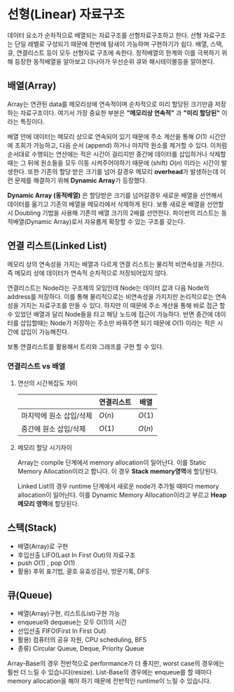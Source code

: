 # 선형(Linear) 자료구조

데이터 요소가 순차적으로 배열되는 자료구조를 선형자료구조하고 한다. 선형 자료구조는 단일 레벨로 구성되기 때문에 한번에 탐새이 가능하며 구현하기가 쉽다. 배열, 스택, 큐, 연결리스트 등이 모두 선형자료 구조에 속한다. 정적배열의 한계와 이를 극복하기 위해 등장한 동적배열을 알아보고 더나아가 우선순위 큐와 해시테이블등을 알아본다.

## 배열(Array)

Array는 연관된 data를 메모리상에 연속적이며 순차적으로 미리 할당된 크기만큼 저장하는 자료구조이다.
여기서 가장 중요한 부분은 **"메모리상 연속적"** 과 **"미리 할당된"** 이라는 특징이다.

배열 안에 데이터는 메모리 상으로 연속되어 있기 때문에 주소 계산을 통해 $O(1)$ 시간안에 조회가 가능하고, 다음 순서 (append) 하거나 마지막 원소를 제거할 수 있다. 이처럼 순서대로 수행되는 연산에는 적은 시간이 걸리지만 중간에 데이터를 삽입하거나 삭제할때는 그 뒤에 원소들을 모두 이동 시켜주어야하기 때문에 (shift) $O(n)$ 이라는 시간이 발생한다. 또한 기존의 할당 받은 크기를 넘어 갈경우 메모리 **overhead**가 발생하는데 이런 문제를 해결하기 위해 **Dynamic Array**가 등장했다.

**Dynamic Array (동적배열)** 은 할당받은 크기를 넘어갈경우 새로운 배열을 선언해서 데이터를 옮기고 기존의 배열을 메모리에서 삭제하게 된다. 보통 새로운 배열을 선언할시 Doubling 기법을 사용해 기존의 배열 크기의 2배를 선언한다. 파이썬의 리스트는 동적배열(Dynamic Array)로서 자유롭게 확장할 수 있는 구조를 갖는다.

## 연결 리스트(Linked List)

메모리 상의 연속성을 가지는 배열과 다르게 연결 리스트는 물리적 비연속성을 가진다. 즉 메모리 상에 데이터가 연속적 순차적으로 저장되어있지 않다.

연결리스트는 Node라는 구조체의 모임인데 Node는 데이터 값과 다음 Node의 address를 저장하다. 이를 통해 물리적으로는 비연속성을 가지지만 논리적으로는 연속성을 가지는 자료구조를 만들 수 있다. 하지만 이 때문에 주소 계산을 통해 바로 접근 할수 있었던 배열과 달리 Node들을 타고 해당 노드에 접근이 가능하다. 반면 중간에 데이터를 삽입할때는 Node가 저장하는 주소만 바꿔주면 되기 때문에 $O(1)$ 이라는 적은 시간에 삽입이 가능해진다.

보통 연결리스트를 활용해서 트리와 그래프를 구현 할 수 있다.

### 연결리스트 vs 배열

1. 연산의 시간복잡도 차이

    |                         | 연결리스트 | 배열   |
    | ----------------------- | ---------- | ------ |
    | 마지막에 원소 삽입/삭제 | $O(n)$     | $O(1)$ |
    | 중간에 원소 삽입/삭제   | $O(1)$     | $O(n)$ |

2. 메모리 할당 시기차이

    Array는 compile 단계에서 memory allocation이 일어난다. 이를 Static Memory Allocation이라고 합니다. 이 경우 **Stack memory영역**에 할당된다.

    Linked List의 경우 runtime 단계에서 새로운 node가 추가될 때마다 memory allocation이 일어난다. 이를 Dynamic Memory Allocation이라고 부르고 **Heap메모리 영역**에 할당된다.

## 스택(Stack)

-   배열(Array)로 구현
-   후입선출 LIFO(Last In First Out)의 자료구조
-   push $O(1)$ , pop $O(1)$
-   활용) 후위 표기법, 괄호 유효성검사, 방문기록, DFS

## 큐(Queue)

-   배열(Array)구현, 리스트(List)구현 가능
-   enqueue와 dequeue는 모두 O(1)의 시간
-   선입선출 FIFO(First In First Out)
-   활용) 컴퓨터의 공유 자원, CPU scheduling, BFS
-   종류) Circular Queue, Deque, Priority Queue

Array-Base의 경우 전반적으로 performance가 더 좋지만, worst case의 경우에는 훨씬 더 느릴 수 있습니다(resize). List-Base의 경우에는 enqueue를 할 때마다 memory allocation을 해야 하기 때문에 전반적인 runtime이 느릴 수 있습니다.
